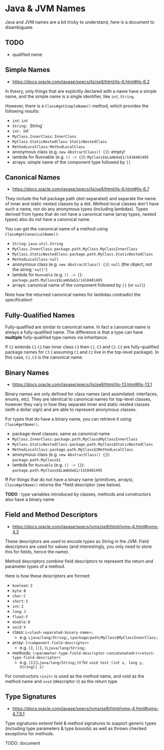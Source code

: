 # Java & JVM Names

Java and JVM names are a bit tricky to understand, here is a document to disambiguate.

## TODO

- qualified name

## Simple Names

- https://docs.oracle.com/javase/specs/jls/se8/html/jls-6.html#jls-6.2

In theory, only things that are explicitly declared with a name have a simple name, and the simple name is a single
identifier, like `int`, `String`.

However, there is a `Class#getSimpleName()` method, which provides the following results:

- `int`: `int`
- `String: `String`
- `int: `int`
- `MyClass.InnerClass`: `InnerClass`
- `MyClass.StaticNestedClass`: `StaticNestedClass`
- `MethodLocalClass`: `MethodLocalClass`
- anonymous class (e.g. `new AbstractClass() {}`): empty!
- lambda for Runnable (e.g. `() -> {}`): `MyClass$$Lambda$1/1418481495`
- arrays: simple name of the component type followed by `[]`

## Canonical Names

- https://docs.oracle.com/javase/specs/jls/se8/html/jls-6.html#jls-6.7

They include the full package path (dot-separated) and separate the name of inner and static nested classes by a dot.
Method-local classes don't have such a name, nor do any anonymous types (including lambdas). Types derived from types
that do not have a canonical name (array types, nested types) also do not have a canonical name.

You can get the canonical name of a method using `Class#getCanonicalName()`:

- `String`: `java.util.String`
- `MyClass.InnerClass`: `package.path.MyClass.MyClassInnerClass`
- `MyClass.StaticNestedClass`: `package.path.MyClass.StaticNestedClass`
- `MethodLocalClass`: `null`
- anonymous class (e.g. `new AbstractClass() {}`): `null` (the object, not the string `"null"`)
- lambda for `Runnable` (e.g. `() -> {`}: `package.path.MyClass$$Lambda$1/1418481495`
- arrays: canonical name of the component followed by `[]` (or `null`)

Note how the returned canonical names for lambdas contradict the specification!

## Fully-Qualified Names

Fully-qualified are similar to canonical name. In fact a canonical name is always a fully-qualified name. The difference
is that a type can have **multiple** fully-qualified type names via inheritance.

If `C2` extends `C1` `C1` has inner class `C3` then `C1.C3` and `C2.C3` are fully-qualified package names for `C3` (
assuming `C1` and `C2` live in the top-level package). In this case, `C1.C3` is the canonical name.

## Binary Names

- https://docs.oracle.com/javase/specs/jls/se8/html/jls-13.html#jls-13.1

Binary names are only defined for class names (and assimilated: interfaces, enums, etc). They are identical to canonical
names for top-level classes, however they vary in how they separate inner and static nested classes (with a dollar sign)
and are able to represent anonymous classes.

For types that do have a binary name, you can retrieve it using `Class#getName()`.

- package-level classes: same as canonical name
- `MyClass.InnerClass`: `package.path.MyClass$MyClassInnerClass`
- `MyClass.StaticNestedClass`: `package.path.MyClass$StaticNestedClass`
- `MethodLocalClass`: `package.path.MyClass$1MethodLocalClass`
- anonymous class (e.g. `new AbstractClass() {}`): `package.path.MyClass$1`
- lambda for `Runnable` (e.g. `() -> {}`): `package.path.MyClass$$Lambda$1/1418481495`

**!!** For things that do not have a binary name (primitives, arrays), `Class#getName()` returns the
*field descriptor (see below).

**TODO** : type variables introduced by classes, methods and constructors also have a binary name

## Field and Method Descriptors

- https://docs.oracle.com/javase/specs/jvms/se8/html/jvms-4.html#jvms-4.3

These descriptors are used to encode types as String in the JVM. Field descriptors are used for values (and
interestingly, you only need to store this for fields, hence the name).

Method descriptors combine field descriptors to represent the return and parameter types of a method.

Here is how these descriptors are formed:

- `boolean`: `Z`
- `byte`: `B`
- `char`: `C`
- `short`: `S`
- `int`: `I`
- `long`: `J`
- `float`: `F`
- `double`: `D`
- `void`: `V`
- class: `L<slash-separated-binary-name>;`
    - e.g. `Ljava/lang/String;`, `Lpackage/path/MyClass$MyClassInnerClass;`
- array: `[<component-field-descriptor>`
    - e.g. `[I`, `[[I`, `[Ljava/lang/String;`
- methods: `(<parameter-type-field-descriptor-concatenated>)<return-type-field-descriptor>`
    - e.g. `(IJ[Ljava/lang/String;)V` for `void test (int x, long y, String[] z)`

For constructors `<init>` is used as the method name, and void as the method name and
`void` (descriptor `V`) as the return type.

## Type Signatures

- https://docs.oracle.com/javase/specs/jvms/se8/html/jvms-4.html#jvms-4.7.9.1

Type signatures extend field & method signatures to support generic types (including type parameters & type bounds) as
well as thrown checked exceptions for methods.

TODO: document